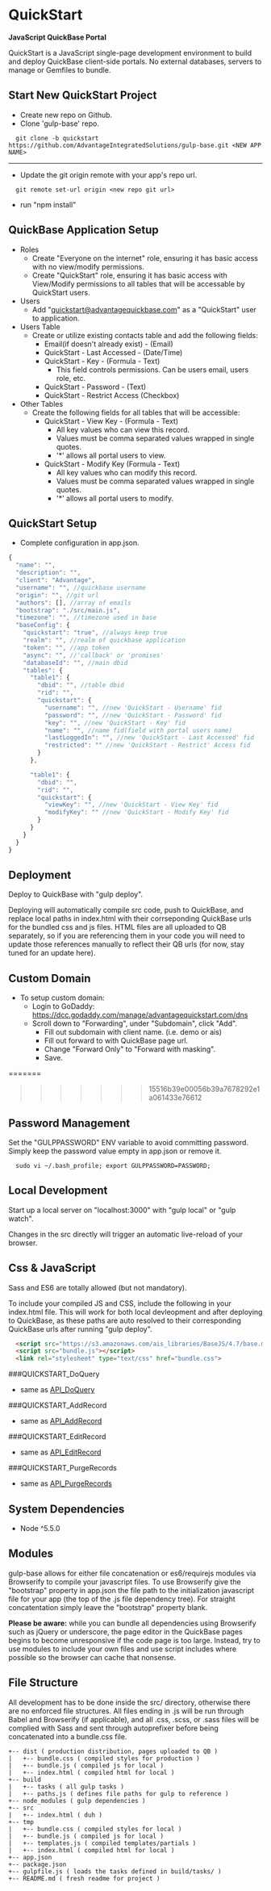 # QuickStart
**JavaScript QuickBase Portal**

QuickStart is a JavaScript single-page development environment to build and deploy QuickBase client-side portals. No external databases, servers to manage or Gemfiles to bundle.

## Start New QuickStart Project
* Create new repo on Github.
* Clone 'gulp-base' repo.
```shell
  git clone -b quickstart https://github.com/AdvantageIntegratedSolutions/gulp-base.git <NEW APP NAME>
```

***

* Update the git origin remote with your app's repo url.
```shell
  git remote set-url origin <new repo git url>
```
* run "npm install"

## QuickBase Application Setup
  * Roles
    * Create "Everyone on the internet" role, ensuring it has basic access with no view/modify permissions.
    * Create "QuickStart" role, ensuring it has basic access with View/Modify permissions to all tables that will be accessable by QuickStart users.
  * Users
    * Add "quickstart@advantagequickbase.com" as a "QuickStart" user to application.
  * Users Table
    * Create or utilize existing contacts table and add the following fields:
      * Email(if doesn't already exist) - (Email)
      * QuickStart - Last Accessed - (Date/Time)
      * QuickStart - Key - (Formula - Text)
        * This field controls permissions. Can be users email, users role, etc.
      * QuickStart - Password - (Text)
      * QuickStart - Restrict Access (Checkbox)
  * Other Tables
    * Create the following fields for all tables that will be accessible:
      * QuickStart - View Key - (Formula - Text)
        * All key values who can view this record.
        * Values must be comma separated values wrapped in single quotes.
        * '*' allows all portal users to view.
      * QuickStart - Modify Key (Formula - Text)
        * All key values who can modify this record.
        * Values must be comma separated values wrapped in single quotes.
        * '*' allows all portal users to modify.

## QuickStart Setup
* Complete configuration in app.json.

```js
{
  "name": "",
  "description": "",
  "client": "Advantage",
  "username": "", //quickbase username
  "origin": "", //git url
  "authors": [], //array of emails
  "bootstrap": "./src/main.js",
  "timezone": "", //timezone used in base
  "baseConfig": {
    "quickstart": "true", //always keep true
    "realm": "", //realm of quickbase application
    "token": "", //app token
    "async": "", //'callback' or 'promises'
    "databaseId": "", //main dbid
    "tables": {
      "table1": {
        "dbid": "", //table dbid
        "rid": "",
        "quickstart": {
          "username": "", //new 'QuickStart - Username' fid
          "password": "", //new 'QuickStart - Password' fid
          "key": "", //new 'QuickStart - Key' fid
          "name": "", //name fid(field with portal users name)
          "lastLoggedIn": "", //new 'QuickStart - Last Accessed' fid
          "restricted": "" //new 'QuickStart - Restrict' Access fid
        }
      },

      "table1": {
        "dbid": "",
        "rid": "",
        "quickstart": {
          "viewKey": "", //new 'QuickStart - View Key' fid
          "modifyKey": "" //new 'QuickStart - Modify Key' fid
        }
      }
    }
  }
}
```

## Deployment
Deploy to QuickBase with "gulp deploy".

Deploying will automatically compile src code, push to QuickBase, and replace local paths in index.html with their corrseponding QuickBase urls for the bundled css and js files. HTML files are all uploaded to QB separately, so if you are referencing them in your code you will need to update those references manually to reflect their QB urls (for now, stay tuned for an update here).

## Custom Domain
  * To setup custom domain:
    * Login to GoDaddy: https://dcc.godaddy.com/manage/advantagequickstart.com/dns
    * Scroll down to "Forwarding", under "Subdomain", click "Add".
      * Fill out subdomain with client name. (i.e. demo or ais)
      * Fill out forward to with QuickBase page url.
      * Change "Forward Only" to "Forward with masking".
      * Save.

=======
>>>>>>> 15516b39e00056b39a7678292e1a061433e76612
## Password Management
Set the "GULPPASSWORD" ENV variable to avoid committing password. Simply keep the password value empty in app.json or remove it.

```shell
  sudo vi ~/.bash_profile; export GULPPASSWORD=PASSWORD;
```

## Local Development
Start up a local server on "localhost:3000" with "gulp local" or "gulp watch".

Changes in the src directly will trigger an automatic live-reload of your browser.

## Css & JavaScript
Sass and ES6 are totally allowed (but not mandatory).

To include your compiled JS and CSS, include the following in your index.html file. This will work for both local devleopment and after deploying to QuickBase, as these paths are auto resolved to their corresponding QuickBase urls after running "gulp deploy".
```html
  <script src="https://s3.amazonaws.com/ais_libraries/BaseJS/4.7/base.min.js"></script>
  <script src="bundle.js"></script>
  <link rel="stylesheet" type="text/css" href="bundle.css">
```

###QUICKSTART_DoQuery
* same as [API_DoQuery](https://github.com/AdvantageIntegratedSolutions/base-js#api_doquery)

###QUICKSTART_AddRecord
* same as [API_AddRecord](https://github.com/AdvantageIntegratedSolutions/base-js#api_addrecord)

###QUICKSTART_EditRecord
* same as [API_EditRecord](https://github.com/AdvantageIntegratedSolutions/base-js#api_editrecord)

###QUICKSTART_PurgeRecords
* same as [API_PurgeRecords](https://github.com/AdvantageIntegratedSolutions/base-js#api_purgerecords)

## System Dependencies
* Node ^5.5.0

## Modules
gulp-base allows for either file concatenation or es6/requirejs modules via Browserify to compile your javascript files. To use Browserify give the "bootstrap" property in app.json the file path to the initialization javascript file for your app (the top of the .js file dependency tree). For straight concatentation simply leave the "bootstrap" property blank.

**Please be aware:** while you can bundle all dependencies using Browserify such as jQuery or underscore, the page editor in the QuickBase pages begins to become unresponsive if the code page is too large. Instead, try to use modules to include your own files and use script includes where possible so the browser can cache that nonsense.

## File Structure
All development has to be done inside the src/ directory, otherwise there are no enforced file structures. All files ending in .js will be run through Babel and Browserify (if applicable), and all .css, .scss, or .sass files will be complied with Sass and sent through autoprefixer before being concatenated into a bundle.css file.

```
+-- dist ( production distribution, pages uploaded to QB )
|   +-- bundle.css ( compiled styles for production )
|   +-- bundle.js ( compiled js for local )
|   +-- index.html ( compiled html for local )
+-- build
|   +-- tasks ( all gulp tasks )
|   +-- paths.js ( defines file paths for gulp to reference )
+-- node_modules ( gulp dependencies )
+-- src
|   +-- index.html ( duh )
+-- tmp
|   +-- bundle.css ( compiled styles for local )
|   +-- bundle.js ( compiled js for local )
|   +-- templates.js ( compiled templates/partials )
|   +-- index.html ( compiled html for local )
+-- app.json
+-- package.json
+-- gulpfile.js ( loads the tasks defined in build/tasks/ )
+-- README.md ( fresh readme for project )
```